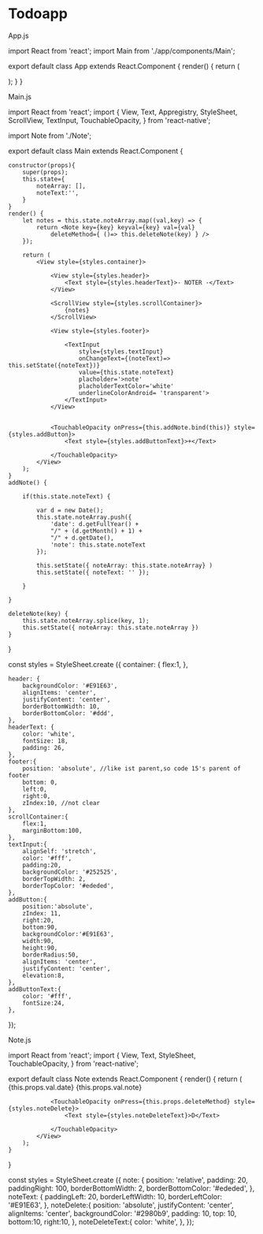 # Todoapp

App.js

import React from 'react';
import Main from './app/components/Main';

export default class App extends React.Component {
  render() {
    return (
        <Main/>
    );
  }
}

Main.js

import React from 'react';
import {
	View,
	Text,
	Appregistry,
	StyleSheet,
	ScrollView,
	TextInput,
	TouchableOpacity,
} from 'react-native';

import Note from './Note';

export default class Main extends React.Component {

	constructor(props){
		super(props);
		this.state={
			noteArray: [],
			noteText:'',
		}
	}
	render() {
		let notes = this.state.noteArray.map((val,key) => { 
			return <Note key={key} keyval={key} val={val}
				deleteMethod={ ()=> this.deleteNote(key) } />
		});

		return (
			<View style={styles.container}>

				<View style={styles.header}>
					<Text style={styles.headerText}>- NOTER -</Text>
				</View>

				<ScrollView style={styles.scrollContainer}>
					{notes}
				</ScrollView>

				<View style={styles.footer}>

					<TextInput
						style={styles.textInput}
						onChangeText={(noteText)=> this.setState({noteText})}
						value={this.state.noteText}
						placholder='>note'
						placholderTextColor='white'
						underlineColorAndroid= 'transparent'>
					</TextInput>
				</View>	 


				<TouchableOpacity onPress={this.addNote.bind(this)} style={styles.addButton}>
					<Text style={styles.addButtonText}>+</Text>

				</TouchableOpacity>
			</View>
		);
	}
	addNote() {
		
		if(this.state.noteText) {

			var d = new Date();
			this.state.noteArray.push({
				'date': d.getFullYear() +
				"/" + (d.getMonth() + 1) +
				"/" + d.getDate(),
				'note': this.state.noteText
			});

			this.setState({ noteArray: this.state.noteArray} )
			this.setState({ noteText: '' });

		}

	}

	deleteNote(key) {
		this.state.noteArray.splice(key, 1);
		this.setState({ noteArray: this.state.noteArray })
	}

}

const styles = StyleSheet.create ({
	container: {
		flex:1,
	},

	header: {
		backgroundColor: '#E91E63',
		alignItems: 'center',
		justifyContent: 'center',
		borderBottomWidth: 10,
		borderBottomColor: '#ddd',
	},
	headerText: {
		color: 'white',
		fontSize: 18,
		padding: 26,
	},
	footer:{
		position: 'absolute', //like ist parent,so code 15's parent of footer
		bottom: 0,
		left:0,
		right:0,
		zIndex:10, //not clear
	},
	scrollContainer:{
		flex:1,
		marginBottom:100,
	},
	textInput:{
		alignSelf: 'stretch',
		color: '#fff',
		padding:20,
		backgroundColor: '#252525',
		borderTopWidth: 2,
		borderTopColor: '#ededed',
	},
	addButton:{
		position:'absolute',
		zIndex: 11,
		right:20,
		bottom:90,
		backgroundColor:'#E91E63',	
		width:90,
		height:90,
		borderRadius:50,
		alignItems: 'center',
		justifyContent: 'center',
		elevation:8,
	},
	addButtonText:{
		color: '#fff',
		fontSize:24,
	},
});

Note.js

import React from 'react';
import {
	View,
	Text,
	StyleSheet,
	TouchableOpacity,
} from 'react-native';

export default class Note extends React.Component {
	render() {
		return (
			<View key={this.props.keyval} style={styles.note}>
				<Text style={styles.noteText}>{this.props.val.date}</Text>
				<Text style={styles.noteText}>{this.props.val.note}</Text>
 
				<TouchableOpacity onPress={this.props.deleteMethod} style={styles.noteDelete}>
					<Text style={styles.noteDeleteText}>D</Text>

				</TouchableOpacity>
			</View>
		);
	}
}

const styles = StyleSheet.create ({
	note: {
		position: 'relative',
		padding: 20,
		paddingRight: 100,
		borderBottomWidth: 2,
		borderBottomColor: '#ededed',
	},
	noteText: {
		paddingLeft: 20,
		borderLeftWidth: 10,
		borderLeftColor: '#E91E63',
	},
	noteDelete:{
		position: 'absolute',
		justifyContent: 'center',
		alignItems: 'center',
		backgroundColor: '#2980b9',
		padding: 10,
		top: 10,
		bottom:10,
		right:10,
	},
	noteDeleteText:{
		color: 'white',
	},
	});
